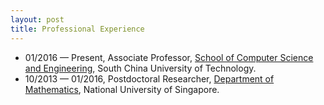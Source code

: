 ```yaml
---
layout: post
title: Professional Experience
---
```


<ul>
<li><t1><span>01/2016 &#8212; Present,  Associate Professor, <a href="http://www2.scut.edu.cn/cs/2017/0129/c22285a327618/page.htm" target="_blank">School of Computer Science and Engineering</a>, South China University of Technology.</span></t1></li>
<li><t1><span>10/2013 &#8212; 01/2016, Postdoctoral Researcher, <a href="http://ww1.math.nus.edu.sg/" target="_blank">Department of Mathematics</a>, National University of Singapore.</span></t1></li>
</ul>